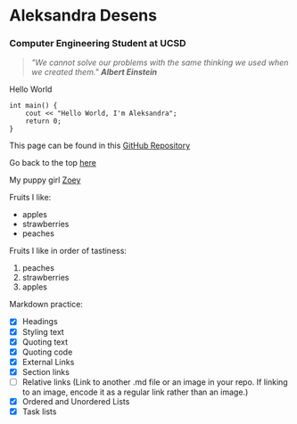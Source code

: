 # Aleksandra Desens
### Computer Engineering Student at UCSD

> *"We cannot solve our problems with the same thinking we used when we created them."*
> ***Albert Einstein***


Hello World
```
int main() {
    cout << "Hello World, I'm Aleksandra";
    return 0;
}
```

This page can be found in this [GitHub Repository](https://github.com/adesens/CSE110_GitHub_Pages_Project.git)

Go back to the top [here](#aleksandra-desens)

My puppy girl [Zoey](../IMG_0064.jpg)

Fruits I like:
* apples
* strawberries
* peaches

Fruits I like in order of tastiness:
1. peaches
2. strawberries
3. apples

Markdown practice:
- [x] Headings
- [x] Styling text
- [x] Quoting text
- [x] Quoting code
- [x] External Links
- [x] Section links
- [ ] Relative links (Link to another .md file or an image in your repo. If linking to an image, encode it as a regular link rather than an image.)
- [x] Ordered and Unordered Lists
- [x] Task lists